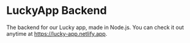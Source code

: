 # LuckyApp Backend
The backend for our Lucky app, made in Node.js. You can check it out anytime at https://lucky-app.netlify.app.
